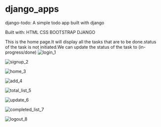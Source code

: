 # django_apps

 django-todo:
 A simple todo app built with django
 
 Built with:
HTML
CSS
BOOTSTRAP
DJANGO


This is the home page.It will display all the tasks that are to be done.status of the task is not initiated.We can update the status of the task to (in-progress/done)
![login_1](https://user-images.githubusercontent.com/90304655/132745772-024c33f5-f8cc-4f98-ba4d-65a23a34213f.PNG)



![signup_2](https://user-images.githubusercontent.com/90304655/132747841-f7fca70b-cdeb-4acd-bb04-a474278e9a8a.PNG)




![home_3](https://user-images.githubusercontent.com/90304655/132749940-6d1e47e1-fb71-44cf-a953-c6eac71bab4d.PNG)



![add_4](https://user-images.githubusercontent.com/90304655/132745910-d107547c-20c0-448b-b9e1-4e151d2745e0.PNG)



![total_list_5](https://user-images.githubusercontent.com/90304655/132745942-e20d3e9f-a63f-4933-bc75-13167836981c.PNG)


![update_6](https://user-images.githubusercontent.com/90304655/132745972-077d75b5-c9c2-4b40-9893-2bbecbf3a131.PNG)



![completed_list_7](https://user-images.githubusercontent.com/90304655/132746013-e94fefe4-e874-472d-b2f3-a2cab4573170.PNG)


![logout_8](https://user-images.githubusercontent.com/90304655/132750241-0a149fc9-f9fd-4eb1-8fd1-8c507dcd7480.PNG)


